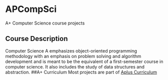 # APCompSci
A+ Computer Science course projects

## Course Description
Computer Science A emphasizes object-oriented programming methodology with an emphasis on problem solving and algorithm development and is meant to be the equivalent of a first-semester course in computer science. It also includes the study of data structures and abstraction.
##A+ Curriculum
Most projects are part of [Aplus Curriculum](https://www.apluscompsci.com/material.htm)
